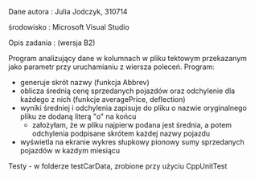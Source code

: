 Dane autora : Julia Jodczyk, 310714

środowisko : Microsoft Visual Studio 

Opis zadania : (wersja B2)

Program analizujący dane w kolumnach w pliku tektowym przekazanym jako parametr przy uruchamianiu z wiersza poleceń.
Program:
-  generuje skrót nazwy (funkcja Abbrev)
-  oblicza średnią cenę sprzedanych pojazdów oraz odchylenie dla każdego z nich (funkcje averagePrice, deflection)
-  wyniki średniej i odchylenia zapisuje do pliku o nazwie oryginalnego pliku ze dodaną literą "o" na końcu 
    - założyłam, że w pliku najpierw podana jest średnia, a potem odchylenia podpisane skrótem każdej nazwy pojazdu
- wyświetla na ekranie wykres słupkowy pionowy sumy sprzedanych pojazdów w każdym miesiącu 

Testy - w folderze testCarData, zrobione przy użyciu CppUnitTest


